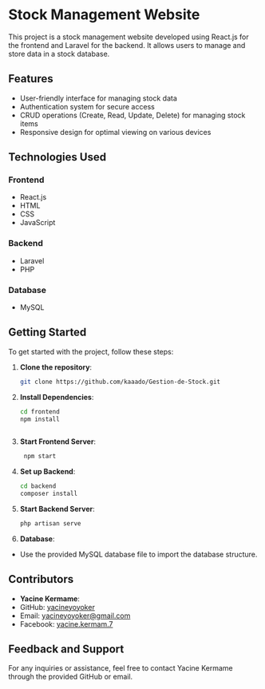 # Stock Management Website

This project is a stock management website developed using React.js for the frontend and Laravel for the backend. It allows users to manage and store data in a stock database.

## Features

- User-friendly interface for managing stock data
- Authentication system for secure access
- CRUD operations (Create, Read, Update, Delete) for managing stock items
- Responsive design for optimal viewing on various devices

## Technologies Used

### Frontend
- React.js
- HTML
- CSS
- JavaScript

### Backend
- Laravel
- PHP

### Database
- MySQL

## Getting Started

To get started with the project, follow these steps:

1. **Clone the repository**:
    ```bash
    git clone https://github.com/kaaado/Gestion-de-Stock.git

2. **Install Dependencies**:
    ```bash
    cd frontend
    npm install
  
3. **Start Frontend Server**:
     ```bash
      npm start
    
4. **Set up Backend**:
     ```bash
     cd backend
     composer install
 
5. **Start Backend Server**:
      ```bash
      php artisan serve
  
6. **Database**:
- Use the provided MySQL database file to import the database structure.

## Contributors

- **Yacine Kermame**:
- GitHub: [yacineyoyoker](https://github.com/kaaado)
- Email: yacineyoyoker@gmail.com
- Facebook: [yacine.kermam.7](https://www.facebook.com/yacine.kermam.7)

## Feedback and Support

For any inquiries or assistance, feel free to contact Yacine Kermame through the provided GitHub or email.
